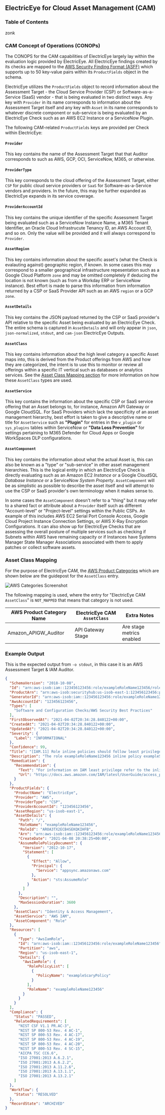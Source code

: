 ## ElectricEye for Cloud Asset Management (CAM)

### Table of Contents

zonk

### CAM Concept of Operations (CONOPs)

The CONOPS for the CAM capabilities of ElectricEye largely lay within the evaluation logic provided by ElectricEye. All ElectricEye findings created by its checks are mapped to the [AWS Security Finding Format (ASFF)](https://docs.aws.amazon.com/securityhub/latest/userguide/securityhub-findings-format.html) which supports up to 50 key-value pairs within its `ProductFields` object in the schema.

ElectricEye utilizes the `ProductFields` object to record information about the Assessment Target - the Cloud Service Provider (CSP) or Software-as-a-Service (SaaS) vendor - that is being evaluated in two distinct ways. Any key with `Provider` in its name corresponds to information about the Assessment Target itself and any key with `Asset` in its name corresponds to whatever discrete component or sub-service is being evaluated by an ElectricEye Check such as an AWS EC2 Instance or a ServiceNow Plugin.

The following CAM-related `ProductFields` keys are provided per Check within ElectricEye:

#### `Provider` 

This key contains the name of the Assessment Target that that Auditor corresponds to such as AWS, GCP, OCI, ServiceNow, M365, or otherwise.

#### `ProviderType`

This key corresponds to the cloud offering of the Assessment Target, either `CSP` for public cloud service providers or `SaaS` for Software-as-a-Service vendors and providers. In the future, this may be further expanded as ElectricEye expands in its service coverage.

#### `ProviderAccountId`

This key contains the unique identifier of the specific Assessment Target being evaluated such as a ServiceNow Instance Name, a M365 Tenant Identifier, an Oracle Cloud Infrastrucute Tenancy ID, an AWS Account ID, and so on. Only the value will be provided and it will always correspond to `Provider`.

#### `AssetRegion`

This key contains information about the specific asset's (what the Check is evalauting against) geographic region, if known. In some cases this may correspond to a smaller geographical infrastructure repesentation such as a Google Cloud Platform `zone` and may be omitted completely if deducing the location is not known (such as from a Workday ERP or ServiceNow instance). Best effort is made to parse this information from information returned by a CSP or SaaS Provider API such as an AWS `region` or a GCP `zone`.

#### `AssetDetails`

This key contains the JSON payload returned by the CSP or SaaS provider's API relative to the specific Asset being evaluated by an ElectricEye Check. The entire schema is captured in `AssetDetails` and will only appear in `json`, `json-normalized`, `stdout`, and `cam-json` ElectricEye Outputs.

#### `AssetClass`

This key contains information about the high level category a specific Asset maps into, this is derived from the Product offerings from AWS and how they are categorized, the intent is to use this to monitor or review all offerings within a specific IT vertical such as databases or analytics services. See the [Asset Class Mapping section](#asset-class-mapping) for more information on how these `AssetClass` types are used.

#### `AssetService`

This key contains the information about the specific CSP or SaaS service offering that an Asset belongs to, for instance, Amazon API Gateway or Google CloudSQL. For SaaS Providers which lack the specificity of an asset management hierarchy, best effort is taken to give a descriptive name or title for `AssetService` such as **"Plugin"** for entries in the `v_plugin` or `sys_plugins` tables within ServiceNow or **"Data Loss Prevention"** for settings pertaining to M365 Defender for Cloud Apps or Google WorkSpaces DLP configurations.

#### `AssetComponent`

This key contains the information about what the actual Asset is, this can also be known as a "type" or "sub-service" in other asset management hierarchies. This is the logical entity in which an ElectricEye Check is directly evaluating such as an Amazon EC2 *Instance* or a Google CloudSQL *Database Instance* or a ServiceNow *System Property*. `AssetComponent` will be as simplistic as possible to describe the asset itself and will attempt to use the CSP or SaaS provider's own terminology when it makes sense to.

In some cases the `AssetComponent` doesn't refer to a "thing" but it may refer to a shared fact or attribute about a `Provider` itself such as different "Account-level" or "Project-level" settings within the Public CSPs. An example of this includes AWS EC2 Serial Port Console Access, Google Cloud Project Instance Connection Settings, or AWS X-Ray Encryption Configurations. It can also show up for ElectricEye Checks that are assessing the overall posture of multiple services such as checking if Subnets within AWS have remaining capacity or if Instances have Systems Manager State Manager Associations associated with them to apply patches or collect software assets.

### Asset Class Mapping

For the purpose of ElectricEye CAM, the [AWS Product Categories](https://aws.amazon.com/products/?nc2=h_ql_prod&aws-products-all.sort-by=item.additionalFields.productNameLowercase&aws-products-all.sort-order=asc&awsf.re%3AInvent=*all&awsf.Free%20Tier%20Type=*all&awsf.tech-category=*all) which are shown below are the guidepost for the `AssetClass` entry.

![AWS Categories Screenshot](../../screenshots/AWSAssetCategories.jpg)

The following mapping is used, where the entry for "ElectricEye CAM `AssetClass`" is `NOT_MAPPED` that means that category is not used.

| AWS Product Category Name | ElectricEye CAM `AssetClass` | Extra Notes |
|---|---|---|
| Amazon_APIGW_Auditor | API Gateway Stage | Are stage metrics enabled |

### Example Output

This is the expected output from `-o stdout`, in this case it is an AWS Assessment Target & IAM Auditor.

```json
{
  "SchemaVersion": "2018-10-08",
  "Id": "arn:aws-isob:iam::123456123456:role/exampleRoleName123456/role_policy_least_priv",
  "ProductArn": "arn:aws-isob:securityhub:us-isob-east-1:123456123456:product/123456123456/default",
  "GeneratorId": "arn:aws-isob:iam::123456123456:role/exampleRoleName123456",
  "AwsAccountId": "123456123456",
  "Types": [
    "Software and Configuration Checks/AWS Security Best Practices"
  ],
  "FirstObservedAt": "2021-04-02T20:34:28.840122+00:00",
  "CreatedAt": "2021-04-02T20:34:28.840122+00:00",
  "UpdatedAt": "2021-04-02T20:34:28.840122+00:00",
  "Severity": {
    "Label": "INFORMATIONAL"
  },
  "Confidence": 99,
  "Title": "[IAM.11] Role inline policies should follow least privilege principles",
  "Description": "The role exampleRoleName123456 inline policy exampleScaryPolicy is following least privilege principles.",
  "Remediation": {
    "Recommendation": {
      "Text": "For information on IAM least privilege refer to the inline policy section of the AWS IAM User Guide",
      "Url": "https://docs.aws.amazon.com/IAM/latest/UserGuide/access_policies_managed-vs-inline.html#inline-policies"
    }
  },
  "ProductFields": {
    "ProductName": "ElectricEye",
    "Provider": "AWS",
    "ProviderType": "CSP",
    "ProviderAccountId": "123456123456",
    "AssetRegion": "us-isob-east-1",
    "AssetDetails": {
      "Path": "/",
      "RoleName": "exampleRoleName123456",
      "RoleId": "AROA3TX2ECB4SEKQKIHFB",
      "Arn": "arn:aws-isob:iam::123456123456:role/exampleRoleName123456",
      "CreateDate": "2021-04-08 20:38:25+00:00",
      "AssumeRolePolicyDocument": {
        "Version": "2012-10-17",
        "Statement": [
          {
            "Effect": "Allow",
            "Principal": {
              "Service": "appsync.amazonaws.com"
            },
            "Action": "sts:AssumeRole"
          }
        ]
      },
      "Description": "",
      "MaxSessionDuration": 3600
    },
    "AssetClass": "Identity & Access Management",
    "AssetService": "AWS IAM",
    "AssetComponent": "Role"
  },
  "Resources": [
    {
      "Type": "AwsIamRole",
      "Id": "arn:aws-isob:iam::123456123456:role/exampleRoleName123456",
      "Partition": "aws",
      "Region": "us-isob-east-1",
      "Details": {
        "AwsIamRole": {
          "RolePolicyList": [
            {
              "PolicyName": "exampleScaryPolicy"
            }
          ],
          "RoleName": "exampleRoleName123456"
        }
      }
    }
  ],
  "Compliance": {
    "Status": "PASSED",
    "RelatedRequirements": [
      "NIST CSF V1.1 PR.AC-3",
      "NIST SP 800-53 Rev. 4 AC-1",
      "NIST SP 800-53 Rev. 4 AC-17",
      "NIST SP 800-53 Rev. 4 AC-19",
      "NIST SP 800-53 Rev. 4 AC-20",
      "NIST SP 800-53 Rev. 4 SC-15",
      "AICPA TSC CC6.6",
      "ISO 27001:2013 A.6.2.1",
      "ISO 27001:2013 A.6.2.2",
      "ISO 27001:2013 A.11.2.6",
      "ISO 27001:2013 A.13.1.1",
      "ISO 27001:2013 A.13.2.1"
    ]
  },
  "Workflow": {
    "Status": "RESOLVED"
  },
  "RecordState": "ARCHIVED"
}
```